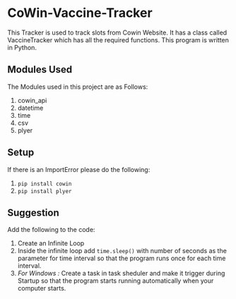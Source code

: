 # CoWin-Vaccine-Tracker
This Tracker is used to track slots from Cowin Website. It has a class called VaccineTracker which has all the required functions. This program is written in Python.

## Modules Used
The Modules used in this project are as Follows:
1. cowin_api
2. datetime
3. time
4. csv
5. plyer

## Setup
If there is an ImportError please do the following:
1. `pip install cowin`
2. `pip install plyer`

## Suggestion
Add the following to the code:
1. Create an Infinite Loop 
2. Inside the infinite loop add `time.sleep()` with number of seconds as the parameter for time interval so that the program runs once for each time interval.
3. *For Windows :* Create a task in task sheduler and make it trigger during Startup so that the program starts running automatically when your computer starts.
